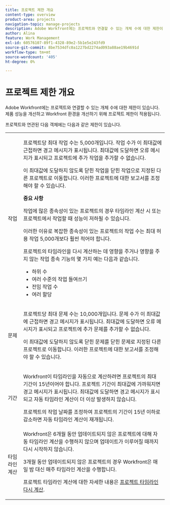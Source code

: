 ```yaml
---
title: 프로젝트 제한 개요
content-type: overview
product-area: projects
navigation-topic: manage-projects
description: Adobe Workfront에는 프로젝트와 연결할 수 있는 개체 수에 대한 제한이 있습니다. 제품 성능을 개선하고 Workfront 환경을 개선하기 위해 프로젝트 제한이 적용됩니다.
author: Alina
feature: Work Management
exl-id: 60576107-89f1-4328-89e2-5b1e5e243fd9
source-git-commit: 8be7534dfc0a1227bd2274ad093a88ae19b4691d
workflow-type: tm+mt
source-wordcount: '405'
ht-degree: 0%

---
```


# 프로젝트 제한 개요

Adobe Workfront에는 프로젝트와 연결할 수 있는 개체 수에 대한 제한이 있습니다. 제품 성능을 개선하고 Workfront 환경을 개선하기 위해 프로젝트 제한이 적용됩니다.

프로젝트와 연관된 다음 객체에는 다음과 같은 제한이 있습니다.

<table style="table-layout:auto"> 
 <col> 
 <col> 
 <tbody> 
  <tr> 
   <td role="rowheader"><p>작업</p></td> 
   <td>  <p>프로젝트당 최대 작업 수는 5,000개입니다. 작업 수가 이 최대값에 근접하면 경고 메시지가 표시됩니다. 최대값에 도달하면 오류 메시지가 표시되고 프로젝트에 추가 작업을 추가할 수 없습니다.</p> <p>이 최대값에 도달하지 않도록 닫힌 작업을 닫힌 작업으로 지정된 다른 프로젝트로 이동합니다. 이러한 프로젝트에 대한 보고서를 조정해야 할 수 있습니다.</p>

<b>중요 사항</b>

작업에 많은 종속성이 있는 프로젝트의 경우 타임라인 계산 시 또는 프로젝트에서 작업할 때 성능이 저하될 수 있습니다.

이러한 이유로 복잡한 종속성이 있는 프로젝트의 작업 수는 최대 허용 작업 5,000개보다 훨씬 적어야 합니다.

프로젝트의 타임라인을 다시 계산하는 데 영향을 주거나 영향을 주지 않는 작업 종속 기능의 몇 가지 예는 다음과 같습니다.

<ul><li>하위 수</li>
   <li>여러 수준의 작업 들여쓰기</li>
   <li>전임 작업 수</li>
   <li>여러 할당</li>
   </ul>
   </td> 
  </tr> 
  <tr> 
   <td role="rowheader"><p>문제</p></td> 
   <td>  <p>프로젝트당 최대 문제 수는 10,000개입니다. 문제 수가 이 최대값에 근접하면 경고 메시지가 표시됩니다. 최대값에 도달하면 오류 메시지가 표시되고 프로젝트에 추가 문제를 추가할 수 없습니다.</p> <p>이 최대값에 도달하지 않도록 닫힌 문제를 닫힌 문제로 지정된 다른 프로젝트로 이동합니다. 이러한 프로젝트에 대한 보고서를 조정해야 할 수 있습니다.</p> </td> 
  </tr> 
  <tr> 
   <td role="rowheader"><p>기간</p></td> 
   <td> <p>Workfront이 타임라인을 자동으로 계산하려면 프로젝트의 최대 기간이 15년이어야 합니다. 프로젝트 기간이 최대값에 가까워지면 경고 메시지가 표시됩니다. 최대값에 도달하면 경고 메시지가 표시되고 자동 타임라인 계산이 더 이상 발생하지 않습니다.</p> <p>프로젝트의 작업 날짜를 조정하여 프로젝트의 기간이 15년 이하로 감소하면 자동 타임라인 계산이 재개됩니다.</p> </td> 
  </tr> 
  <tr> 
   <td role="rowheader"><p>타임라인 계산</p></td> 
   <td>Workfront은 6개월 동안 업데이트되지 않은 프로젝트에 대해 자동 타임라인 계산을 수행하지 않으며 업데이트가 이루어질 때까지 다시 시작하지 않습니다.<p>3개월 동안 업데이트되지 않은 프로젝트의 경우 Workfront은 매일 밤 대신 매주 타임라인 계산을 수행합니다.</p><p>프로젝트 타임라인 계산에 대한 자세한 내용은 <a href="../../../manage-work/projects/manage-projects/recalculate-project-timeline.md" class="MCXref xref">프로젝트 타임라인 다시 계산</a>. </p></td> 
  </tr> 
 </tbody> 
</table>

<!-- Notes from the table: 
     <p>For tasks limits: (This is NOT TRUE , but the PMs always wanted this to stay the way it is because they don't want customers creating projects bigger than this.)</p>
    <p>For issue limits: (this is true only for some clusters; according to Anna A., some clusters are set to a million.)</p>
    -->